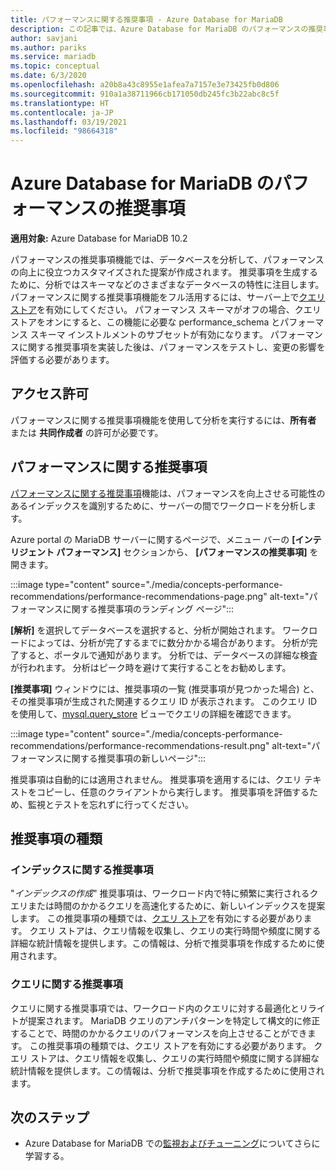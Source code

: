 ```yaml
---
title: パフォーマンスに関する推奨事項 - Azure Database for MariaDB
description: この記事では、Azure Database for MariaDB のパフォーマンスの推奨事項機能について説明します。
author: savjani
ms.author: pariks
ms.service: mariadb
ms.topic: conceptual
ms.date: 6/3/2020
ms.openlocfilehash: a20b8a43c8955e1afea7a7157e3e73425fb0d806
ms.sourcegitcommit: 910a1a38711966cb171050db245fc3b22abc8c5f
ms.translationtype: HT
ms.contentlocale: ja-JP
ms.lasthandoff: 03/19/2021
ms.locfileid: "98664318"
---
```

# <a name="performance-recommendations-in-azure-database-for-mariadb"></a>Azure Database for MariaDB のパフォーマンスの推奨事項

**適用対象:** Azure Database for MariaDB 10.2

パフォーマンスの推奨事項機能では、データベースを分析して、パフォーマンスの向上に役立つカスタマイズされた提案が作成されます。 推奨事項を生成するために、分析ではスキーマなどのさまざまなデータベースの特性に注目します。 パフォーマンスに関する推奨事項機能をフル活用するには、サーバー上で[クエリ ストア](concepts-query-store.md)を有効にしてください。 パフォーマンス スキーマがオフの場合、クエリ ストアをオンにすると、この機能に必要な performance_schema とパフォーマンス スキーマ インストルメントのサブセットが有効になります。 パフォーマンスに関する推奨事項を実装した後は、パフォーマンスをテストし、変更の影響を評価する必要があります。

## <a name="permissions"></a>アクセス許可

パフォーマンスに関する推奨事項機能を使用して分析を実行するには、**所有者** または **共同作成者** の許可が必要です。

## <a name="performance-recommendations"></a>パフォーマンスに関する推奨事項

[パフォーマンスに関する推奨事項](concepts-performance-recommendations.md)機能は、パフォーマンスを向上させる可能性のあるインデックスを識別するために、サーバーの間でワークロードを分析します。

Azure portal の MariaDB サーバーに関するページで、メニュー バーの **[インテリジェント パフォーマンス]** セクションから、 **[パフォーマンスの推奨事項]** を開きます。

:::image type="content" source="./media/concepts-performance-recommendations/performance-recommendations-page.png" alt-text="パフォーマンスに関する推奨事項のランディング ページ":::

**[解析]** を選択してデータベースを選択すると、分析が開始されます。 ワークロードによっては、分析が完了するまでに数分かかる場合があります。 分析が完了すると、ポータルで通知があります。 分析では、データベースの詳細な検査が行われます。 分析はピーク時を避けて実行することをお勧めします。

**[推奨事項]** ウィンドウには、推奨事項の一覧 (推奨事項が見つかった場合) と、その推奨事項が生成された関連するクエリ ID が表示されます。 このクエリ ID を使用して、[mysql.query_store](concepts-query-store.md#mysqlquery_store) ビューでクエリの詳細を確認できます。

:::image type="content" source="./media/concepts-performance-recommendations/performance-recommendations-result.png" alt-text="パフォーマンスに関する推奨事項の新しいページ":::

推奨事項は自動的には適用されません。 推奨事項を適用するには、クエリ テキストをコピーし、任意のクライアントから実行します。 推奨事項を評価するため、監視とテストを忘れずに行ってください。

## <a name="recommendation-types"></a>推奨事項の種類

### <a name="index-recommendations"></a>インデックスに関する推奨事項

"*インデックスの作成*" 推奨事項は、ワークロード内で特に頻繁に実行されるクエリまたは時間のかかるクエリを高速化するために、新しいインデックスを提案します。 この推奨事項の種類では、[クエリ ストア](concepts-query-store.md)を有効にする必要があります。 クエリ ストアは、クエリ情報を収集し、クエリの実行時間や頻度に関する詳細な統計情報を提供します。この情報は、分析で推奨事項を作成するために使用されます。

### <a name="query-recommendations"></a>クエリに関する推奨事項

クエリに関する推奨事項では、ワークロード内のクエリに対する最適化とリライトが提案されます。 MariaDB クエリのアンチパターンを特定して構文的に修正することで、時間のかかるクエリのパフォーマンスを向上させることができます。 この推奨事項の種類では、クエリ ストアを有効にする必要があります。 クエリ ストアは、クエリ情報を収集し、クエリの実行時間や頻度に関する詳細な統計情報を提供します。この情報は、分析で推奨事項を作成するために使用されます。
## <a name="next-steps"></a>次のステップ

- Azure Database for MariaDB での[監視およびチューニング](concepts-monitoring.md)についてさらに学習する。